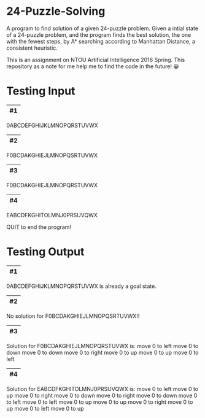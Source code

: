 # 24-Puzzle-Solving

A program to find solution of a given 24-puzzle problem.
Given a intial state of a 24-puzzle problem, 
and the program finds the best solution, the one with the fewest steps, 
by A* searching according to Manhattan Distance, a consistent heuristic.

This is an assignment on NTOU Artificial Intelligence 2016 Spring. 
This repository as a note for me help me to find the code in the future! 😀

# Testing Input

&#35;1 |
------------ |
0ABCDEFGHIJKLMNOPQRSTUVWX

&#35;2 |
------------ |
F0BCDAKGHIEJLMNOPQSRTUVWX

&#35;3 |
------------ |
F0BCDAKGHIEJLMNOPQRSTUVWX

&#35;4 |
------------ |
EABCDFKGHITOLMNJ0PRSUVQWX

QUIT to end the program!

# Testing Output

&#35;1 |
------------ |
0ABCDEFGHIJKLMNOPQRSTUVWX is already a goal state.

&#35;2 |
------------ |
No solution for F0BCDAKGHIEJLMNOPQSRTUVWX!!

&#35;3 |
------------ |
Solution for F0BCDAKGHIEJLMNOPQRSTUVWX is:
move 0 to left
move 0 to down
move 0 to down
move 0 to right
move 0 to up
move 0 to up
move 0 to left

&#35;4 |
------------ |
Solution for EABCDFKGHITOLMNJ0PRSUVQWX is:
move 0 to left
move 0 to up
move 0 to right
move 0 to down
move 0 to right
move 0 to down
move 0 to left
move 0 to left
move 0 to up
move 0 to up
move 0 to right
move 0 to up
move 0 to left
move 0 to up